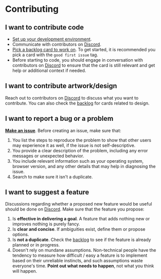 # Contributing

## I want to contribute code

- [Set up your development environment](https://github.com/GuillaumeSD/Chesskit?tab=readme-ov-file#running-the-app-in-dev-mode).
- Communicate with contributors on [Discord](https://discord.com/invite/Yr99abAcUr).
- [Pick a backlog card to work on](https://chesskit.notion.site/4cf7823836724432b71aa8932ba7d5bb). To get started, it is recommended you pick a card with the `good first issue` tag.
- Before starting to code, you should engage in conversation with contributors on [Discord](https://discord.com/invite/Yr99abAcUr) to ensure that the card is still relevant and get help or additional context if needed.

## I want to contribute artwork/design

Reach out to contributors on [Discord](https://discord.com/invite/Yr99abAcUr) to discuss what you want to contribute. You can also check the [backlog](https://chesskit.notion.site/4cf7823836724432b71aa8932ba7d5bb) for cards related to design.

## I want to report a bug or a problem

[**Make an issue**](https://github.com/GuillaumeSD/Chesskit/issues/new). Before creating an issue, make sure that:

1. You list the steps to reproduce the problem to show that other users may experience it as well, if the issue is not self-descriptive.
2. You provide a clear description of the problem, including any error messages or unexpected behavior.
3. You include relevant information such as your operating system, browser version, and any other details that may help in diagnosing the issue.
4. Search to make sure it isn't a duplicate.

## I want to suggest a feature

Discussions regarding whether a proposed new feature would be useful should be done on [Discord](https://discord.com/invite/Yr99abAcUr). Make sure that the feature you propose:

1. Is **effective in delivering a goal**. A feature that adds nothing new or improves nothing is purely fancy.
2. Is **clear and concise**. If ambiguities exist, define them or propose options.
3. Is **not a duplicate**. Check the [backlog](https://chesskit.notion.site/4cf7823836724432b71aa8932ba7d5bb) to see if the feature is already planned or in progress.
4. Doesn't rely on mundane assumptions. Non-technical people have the tendency to measure how difficult / easy a feature is to implement based on their unreliable instincts, and such assumptions waste everyone's time. **Point out what needs to happen**, not what you think will happen.
